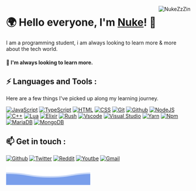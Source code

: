 <link rel="stylesheet" href="https://raw.githubusercontent.com/NukeZzZin/NukeZzZin/main/assets/styles.css">

<a href="https://github.com/NukeZzZin/"><img class="PIC_PROFILE" align="right" alt="NukeZzZin" src="https://cdn.discordapp.com/attachments/852703836819685447/872062890104983612/ezgif.com-gif-maker.gif">
</a>

# 🌍 Hello everyone, I'm [Nuke](mailto:nukezzzin@gmail.com)! 👋

I am a programming student, i am always looking to learn more & more about the tech world.


#### 🔭 I'm always looking to learn more.

## <strong> ⚡ Languages and Tools : </strong>

Here are a few things I've picked up along my learning journey.

[![JavaScript](https://img.shields.io/badge/JavaScript-F7DF1E?style=for-the-badge&logo=javascript&logoColor=black)](https://developer.mozilla.org/pt-BR/docs/Web/JavaScript) [![TypeScript](https://img.shields.io/badge/TypeScript-007ACC?style=for-the-badge&logo=typescript&logoColor=white)](https://www.typescriptlang.org) [![HTML](https://img.shields.io/badge/HTML5-E34F26?style=for-the-badge&logo=html5&logoColor=white)](https://developer.mozilla.org/pt-BR/docs/Web/HTML) [![CSS](https://img.shields.io/badge/CSS-239120?&style=for-the-badge&logo=css3&logoColor=white)](https://developer.mozilla.org/pt-BR/docs/Web/CSS) [![Git](https://img.shields.io/badge/git%20-%23F05033.svg?&style=for-the-badge&logo=git&logoColor=white)](https://git-scm.com) [![Github](https://img.shields.io/badge/github%20-%23121011.svg?&style=for-the-badge&logo=github&logoColor=white)](https://github.com) [![NodeJS](https://img.shields.io/badge/Node.js-43853D?style=for-the-badge&logo=node.js&logoColor=white)](https://nodejs.org/en/) [![C++](https://img.shields.io/badge/C%2B%2B-00599C?style=for-the-badge&logo=c%2B%2B&logoColor=white)](https://docs.microsoft.com/pt-br/cpp/cpp/?view=msvc-160) [![Lua](https://img.shields.io/badge/Lua-2C2D72?style=for-the-badge&logo=lua&logoColor=white)](https://lua.org) [![Elixir](https://img.shields.io/badge/Elixir-4B275F?style=for-the-badge&logo=elixir&logoColor=white)](https://elixir-lang.org) [![Rush](https://img.shields.io/badge/Rust-000000?style=for-the-badge&logo=rust&logoColor=white)](https://www.rust-lang.org/pt-BR) [![Vscode](https://img.shields.io/badge/Visual_Studio_Code-0078D4?style=for-the-badge&logo=visual%20studio%20code&logoColor=white)](https://code.visualstudio.com) [![Visual Studio](https://img.shields.io/badge/Visual_Studio-5C2D91?style=for-the-badge&logo=visual%20studio&logoColor=white)](https://visualstudio.microsoft.com/pt-br/) [![Yarn](https://img.shields.io/badge/Yarn-2C8EBB?style=for-the-badge&logo=yarn&logoColor=white)](https://yarnpkg.com) [![Npm](https://img.shields.io/badge/npm-CB3837?style=for-the-badge&logo=npm&logoColor=white)](https://www.npmjs.com) [![MariaDB](https://img.shields.io/badge/MariaDB-003545?style=for-the-badge&logo=mariadb&logoColor=white)](https://mariadb.org) [![MongoDB](https://img.shields.io/badge/MongoDB-%234ea94b.svg?style=for-the-badge&logo=mongodb&logoColor=white)](https://www.mongodb.com)

## 📫 Get in touch :

[![Github](https://img.shields.io/badge/github%20-%23121011.svg?&style=for-the-badge&logo=github&logoColor=white)](https://github.com/NukeZzZin/) [![Twitter](https://img.shields.io/badge/Twitter-1DA1F2?style=for-the-badge&logo=twitter&logoColor=white)](https://twitter.com/nuke_zin) [![Reddit](https://img.shields.io/badge/Reddit-FF4500?style=for-the-badge&logo=reddit&logoColor=white)](https://www.reddit.com/user/NukeXV) [![Youtbe](https://img.shields.io/badge/YouTube-FF0000?style=for-the-badge&logo=youtube&logoColor=white)](https://www.youtube.com/channel/UCOTAb5P3_4X6MDpUKhNVrIw) [![Gmail](https://img.shields.io/badge/Gmail-D14836?style=for-the-badge&logo=gmail&logoColor=white)](mailto:nukezzzin@gmail.com)
 
[![GitHub](https://github.com/NukeZzZin/NukeZzZin/blob/main/assets/bottom_header.svg)](https://github.com/NukeZzZin/)
